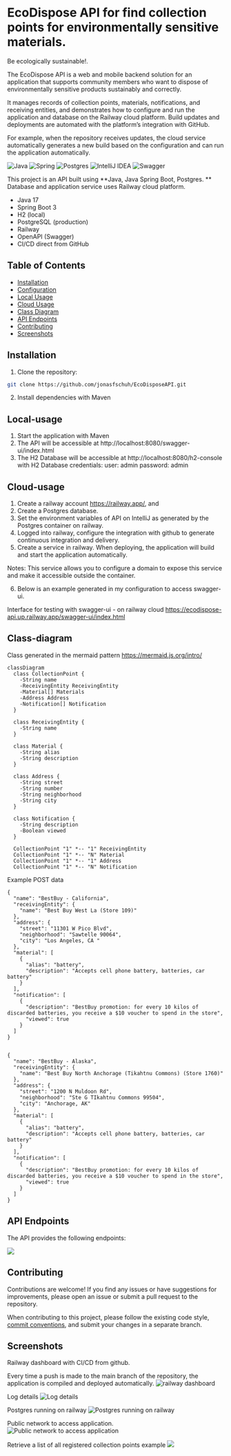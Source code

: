 # EcoDispose API for find collection points for environmentally sensitive materials. 
Be ecologically sustainable!.

The EcoDispose API is a web and mobile backend solution for an application that supports community members who want to dispose of environmentally sensitive products sustainably and correctly.

It manages records of collection points, materials, notifications, and receiving entities, and demonstrates how to configure and run the application and database on the Railway cloud platform. Build updates and deployments are automated with the platform’s integration with GitHub.

For example, when the repository receives updates, the cloud service automatically generates a new build based on the configuration and can run the application automatically.

![Java](https://img.shields.io/badge/java-%23ED8B00.svg?style=for-the-badge&logo=openjdk&logoColor=white)
![Spring](https://img.shields.io/badge/spring-%236DB33F.svg?style=for-the-badge&logo=spring&logoColor=white)
![Postgres](https://img.shields.io/badge/postgres-%23316192.svg?style=for-the-badge&logo=postgresql&logoColor=white)
![IntelliJ IDEA](https://img.shields.io/badge/IntelliJIDEA-000000.svg?style=for-the-badge&logo=intellij-idea&logoColor=white)
![Swagger](https://img.shields.io/badge/-Swagger-%23Clojure?style=for-the-badge&logo=swagger&logoColor=white)

This project is an API built using **Java, Java Spring Boot, Postgres. **
Database and application service uses Railway cloud platform.

- Java 17
- Spring Boot 3 
- H2 (local) 
- PostgreSQL (production) 
- Railway 
- OpenAPI (Swagger) 
- CI/CD direct from GitHub 

## Table of Contents

- [Installation](#installation)
- [Configuration](#configuration)
- [Local Usage](#local-usage)
- [Cloud Usage](#cloud-usage)
- [Class Diagram](#class-diagram)
- [API Endpoints](#api-endpoints)
- [Contributing](#contributing)
- [Screenshots](#screenshots)

## Installation

1. Clone the repository:

```bash
git clone https://github.com/jonasfschuh/EcoDisposeAPI.git
```

2. Install dependencies with Maven

## Local-usage

1. Start the application with Maven
2. The API will be accessible at http://localhost:8080/swagger-ui/index.html
3. The H2 Database will be accessible at http://localhost:8080/h2-console
with H2 Database credentials: user: admin password: admin 

## Cloud-usage

1. Create a railway account https://railway.app/, and
2. Create a Postgres database.
3. Set the environment variables of API on IntelliJ as generated by the Postgres container on railway.
4. Logged into railway, configure the integration with github to generate continuous integration and delivery.
5. Create a service in railway. When deploying, the application will build and start the application automatically.

Notes: This service allows you to configure a domain to expose this service and make it accessible outside the container.

6. Below is an example generated in my configuration to access swagger-ui.

Interface for testing with swagger-ui - on railway cloud
https://ecodispose-api.up.railway.app/swagger-ui/index.html

## Class-diagram

Class generated in the mermaid pattern https://mermaid.js.org/intro/

```mermaid
classDiagram
  class CollectionPoint {                   
    -String name
    -ReceivingEntity ReceivingEntity
    -Material[] Materials
    -Address Address
    -Notification[] Notification
  }

  class ReceivingEntity {                    
    -String name
  }

  class Material {                           
    -String alias
    -String description
  }

  class Address {                            
    -String street
    -String number 
    -String neighborhood
    -String city 
  }

  class Notification {                      
    -String description
    -Boolean viewed
  }

  CollectionPoint "1" *-- "1" ReceivingEntity
  CollectionPoint "1" *-- "N" Material
  CollectionPoint "1" *-- "1" Address
  CollectionPoint "1" *-- "N" Notification

```

Example POST data

```
{
  "name": "BestBuy - California",
  "receivingEntity": {
    "name": "Best Buy West La (Store 109)"
  },
  "address": {
    "street": "11301 W Pico Blvd",
    "neighborhood": "Sawtelle 90064",
    "city": "Los Angeles, CA "
  },
  "material": [
    {
      "alias": "battery",
      "description": "Accepts cell phone battery, batteries, car battery"
    }
  ],
  "notification": [
    {
      "description": "BestBuy promotion: for every 10 kilos of discarded batteries, you receive a $10 voucher to spend in the store",
      "viewed": true
    }
  ]
}


{
  "name": "BestBuy - Alaska",
  "receivingEntity": {
    "name": "Best Buy North Anchorage (Tikahtnu Commons) (Store 1760)"
  },
  "address": {
    "street": "1200 N Muldoon Rd",
    "neighborhood": "Ste G TIkahtnu Commons 99504",
    "city": "Anchorage, AK"
  },
  "material": [
    {
      "alias": "battery",
      "description": "Accepts cell phone battery, batteries, car battery"
    }
  ],
  "notification": [
    {
      "description": "BestBuy promotion: for every 10 kilos of discarded batteries, you receive a $10 voucher to spend in the store",
      "viewed": true
    }
  ]
}

```


## API Endpoints

The API provides the following endpoints:

![](https://github.com/jonasfschuh/EcoDisposeAPI/blob/main/docs/img/CollectionPointControllerEndPoints.gif?raw=true&sanitize=true)

## Contributing

Contributions are welcome! If you find any issues or have suggestions for improvements, please open an issue or submit a pull request to the repository.

When contributing to this project, please follow the existing code style, [commit conventions](https://www.conventionalcommits.org/en/v1.0.0/), and submit your changes in a separate branch.

## Screenshots

Railway dashboard with CI/CD from github.

Every time a push is made to the main branch of the repository, the application is compiled and deployed automatically.
![railway dashboard](https://github.com/jonasfschuh/JavaRESTfulAPI/blob/main/docs/img/railway_dashboard.gif?raw=true&sanitize=true) 

Log details
![Log details](https://github.com/jonasfschuh/JavaRESTfulAPI/blob/main/docs/img/logs_details.gif?raw=true&sanitize=true)

Postgres running on railway
![Postgres running on railway](https://github.com/jonasfschuh/JavaRESTfulAPI/blob/main/docs/img/postgres%20running%20on%20railway.gif?raw=true&sanitize=true)

Public network to access application. 
![Public network to access application](https://github.com/jonasfschuh/JavaRESTfulAPI/blob/main/docs/img/public%20network%20to%20access%20application.gif?raw=true&sanitize=true)

Retrieve a list of all registered collection points example
![](https://github.com/jonasfschuh/EcoDisposeAPI/blob/main/docs/img/GetAllCollectionPointsExample.gif?raw=true&sanitize=true)













